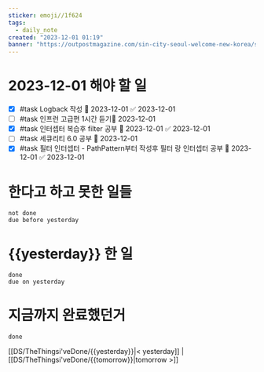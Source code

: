 ```yaml
---
sticker: emoji//1f624
tags:
  - daily_note
created: "2023-12-01 01:19"
banner: "https://outpostmagazine.com/sin-city-seoul-welcome-new-korea/seoul-skyline-photo/"
---
```


# 2023-12-01 해야 할 일

- [x] #task Logback 작성 📅 2023-12-01 ✅ 2023-12-01
- [ ] #task 인프런 고급편 1시간 듣기📅 2023-12-01
- [x] #task 인터셉터 복습후 filter 공부 📅 2023-12-01 ✅ 2023-12-01
- [ ] #task 세큐리티 6.0 공부 📅 2023-12-01 
- [x] #task 필터 인터셉터 - PathPattern부터 작성후 필터 랑 인터셉터 공부 📅 2023-12-01 ✅ 2023-12-01
# 한다고 하고 못한 일들
```tasks
not done
due before yesterday
```
# {{yesterday}} 한 일
```tasks
done
due on yesterday
```
# 지금까지 완료했던거 
```tasks
done
```
[[DS/TheThingsi'veDone/{{yesterday}}|< yesterday]] | [[DS/TheThingsi'veDone/{{tomorrow}}|tomorrow >]]